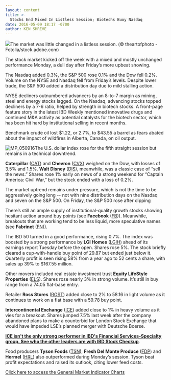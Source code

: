 ```yaml
---
layout: content
title: >-
  Stocks End Mixed In Listless Session; Biotechs Buoy Nasdaq
date: 2016-05-09 18:17 -0700
author: KEN SHREVE
---
```






![](https://www.investors.com/wp-content/uploads/2016/05/BIGpic_050916_adobe.jpg)The market was little changed in a listless session. (© theartofphoto - Fotolia/stock.adobe.com) 









The stock market kicked off the week with a mixed and mostly unchanged performance Monday, a dull day after Friday’s more upbeat showing.


The Nasdaq added 0.3%, the S&P 500 rose 0.1% and the Dow fell 0.2%. Volume on the NYSE and Nasdaq fell from Friday’s levels. Despite lower trade, the S&P 500 added a distribution day due to mild stalling action.


NYSE decliners outnumbered advancers by an 8-to-7 margin as mining, steel and energy stocks lagged. On the Nasdaq, advancing stocks topped decliners by a 7-6 ratio, helped by strength in biotech stocks. A front-page feature story in the latest IBD Weekly mentioned innovative drugs and continued M&A activity as potential catalysts for the biotech sector, which has been hit hard by institutional selling in recent months.


Benchmark crude oil lost $1.22, or 2.7%, to $43.55 a barrel as fears abated about the impact of wildfires in Alberta, Canada, on oil output.


![MP_050916](https://www.investors.com/wp-content/uploads/2016/05/MP_050916-161x300.jpg)The U.S. dollar index rose for the fifth straight session but remains in a technical downtrend.


**Caterpillar** ([CAT](https://research.investors.com/quote.aspx?symbol=CAT)) and **Chevron** ([CVX](https://research.investors.com/quote.aspx?symbol=CVX)) weighed on the Dow, with losses of 3.5% and 1.5%. **Walt Disney** ([DIS](https://research.investors.com/quote.aspx?symbol=DIS)), meanwhile, was a classic case of “sell the news.” Shares rose 1% early on news of a strong weekend for “Captain America: Civil War,” but the stock ended with a loss of 0.2%.


The market uptrend remains under pressure, which is not the time to be aggressively going long -- not with nine distribution days on the Nasdaq and seven on the S&P 500. On Friday, the S&P 500 rose after dipping


There’s still an ample supply of institutional-quality growth stocks showing hesitant action around buy points (see **Facebook** ([FB](https://research.investors.com/quote.aspx?symbol=FB))). Meanwhile, breakouts that are working tend to be less liquid, more speculative names (see **Fabrinet** ([FN](https://research.investors.com/quote.aspx?symbol=FN))).


The IBD 50 turned in a good performance, rising 0.7%. The index was boosted by a strong performance by **LGI Homes** ([LGIH](https://research.investors.com/quote.aspx?symbol=LGIH)) ahead of its earnings report Tuesday before the open. Shares rose 5%. The stock briefly cleared a cup-with-handle buy point of 29.87 but ended just below it. Quarterly profit is seen rising 58% from a year ago to 52 cents a share, with sales up 39% to $167.55 million.


Other movers included real estate investment trust **Equity LifeStyle Properties** ([ELS](https://research.investors.com/quote.aspx?symbol=ELS)). Shares rose nearly 3% in strong volume. It’s still in buy range from a 74.05 flat-base entry.


Retailer **Ross Stores** ([ROST](https://research.investors.com/quote.aspx?symbol=ROST)) added close to 2% to 58.16 in light volume as it continues to work on a flat base with a 59.78 buy point.


**Intercontinental Exchange** ([ICE](https://research.investors.com/quote.aspx?symbol=ICE)) added close to 1% in heavy volume as it vies for a breakout. Shares jumped 7.5% last week after the company abandoned plans to make a counterbid for London Stock Exchange that would have impeded LSE’s planned merger with Deutsche Boerse.


**[ICE isn't the only strong performer in IBD's Financial Services-Specialty group. See who the other leaders are with IBD Stock Checkup](http://research.investors.com/stock-checkup/nyse-intercontinental-exch-ice.aspx)**.


Food producers **Tyson Foods** ([TSN](https://research.investors.com/quote.aspx?symbol=TSN)), **Fresh Del Monte Produce** ([FDP](https://research.investors.com/quote.aspx?symbol=FDP)) and **Hormel** ([HRL](https://research.investors.com/quote.aspx?symbol=HRL)) also outperformed during Monday’s session. Tyson beat profit expectations and raised its outlook, citing lower feed costs.


[Click here to access the General Market Indicator Charts](https://www.investors.com/wp-content/uploads/2016/05/IBD0905154257GMI.pdf)




